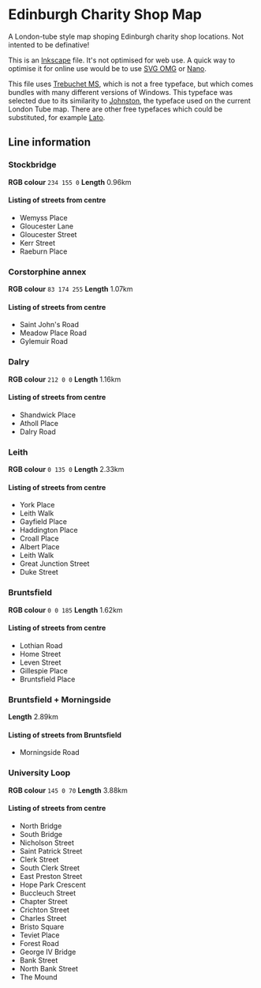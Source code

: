 # Edinburgh Charity Shop Map
A London-tube style map shoping Edinburgh charity shop locations. Not intented to be definative!

This is an [Inkscape](https://inkscape.org/) file. It's not optimised for web use. A quick way to optimise it for online use would be to use [SVG OMG](https://jakearchibald.github.io/svgomg/) or [Nano](https://vecta.io/nano).

This file uses [Trebuchet MS](https://docs.microsoft.com/en-us/typography/font-list/trebuchet-ms), which is not a free typeface, but which comes bundles with many different versions of Windows. This typeface was selected due to its similarity to [Johnston](https://tfl.gov.uk/info-for/suppliers-and-contractors/font-requests), the typeface used on the current London Tube map. There are other free typefaces which could be substituted, for example [Lato](https://fonts.google.com/specimen/Lato).

## Line information

### Stockbridge
**RGB colour** `234 155 0`
**Length** 0.96km

#### Listing of streets from centre
- Wemyss Place
- Gloucester Lane
- Gloucester Street
- Kerr Street
- Raeburn Place

### Corstorphine annex
**RGB colour** `83 174 255`
**Length** 1.07km

#### Listing of streets from centre
- Saint John's Road
- Meadow Place Road
- Gylemuir Road

### Dalry
**RGB colour** `212 0 0`
**Length** 1.16km

#### Listing of streets from centre
- Shandwick Place
- Atholl Place
- Dalry Road

### Leith
**RGB colour** `0 135 0`
**Length** 2.33km

#### Listing of streets from centre
- York Place
- Leith Walk
- Gayfield Place
- Haddington Place
- Croall Place
- Albert Place
- Leith Walk
- Great Junction Street
- Duke Street

### Bruntsfield
**RGB colour** `0 0 185`
**Length** 1.62km

#### Listing of streets from centre
- Lothian Road
- Home Street
- Leven Street
- Gillespie Place
- Bruntsfield Place

### Bruntsfield + Morningside
**Length**  2.89km

#### Listing of streets from Bruntsfield
- Morningside Road

### University Loop
**RGB colour** `145 0 70`
**Length** 3.88km

#### Listing of streets from centre
- North Bridge
- South Bridge
- Nicholson Street
- Saint Patrick Street
- Clerk Street
- South Clerk Street
- East Preston Street
- Hope Park Crescent
- Buccleuch Street
- Chapter Street
- Crichton Street
- Charles Street
- Bristo Square
- Teviet Place
- Forest Road
- George IV Bridge
- Bank Street
- North Bank Street
- The Mound

